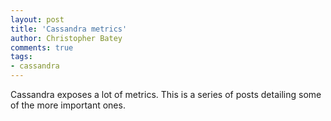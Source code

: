 ```yaml
---
layout: post
title: 'Cassandra metrics'
author: Christopher Batey
comments: true
tags:
- cassandra
---
```


Cassandra exposes a lot of metrics. This is a series of posts detailing some of
the more important ones. 

